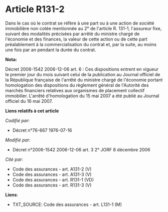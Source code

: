 # Article R131-2

Dans le cas où le contrat se réfère à une part ou à une action de société immobilière non cotée mentionnée au 2° de l'article
R. 131-1, l'assureur fixe, suivant des modalités précisées par arrêté du ministre chargé de l'économie et des finances, la
valeur de cette action ou de cette part préalablement à la commercialisation du contrat et, par la suite, au moins une fois
par an pendant la durée du contrat.

**Nota:**

Décret 2006-1542 2006-12-06 art. 6 : Ces dispositions entrent en vigueur le premier jour du mois suivant celui de la
publication au Journal officiel de la République française de l'arrêté du ministre chargé de l'économie portant homologation
des dispositions du règlement général de l'Autorité des marchés financiers relatives aux organismes de placement collectif
immobilier. L'arrêté d'homologation du 15 mai 2007 a été publié au Journal officiel du 16 mai 2007.

**Liens relatifs à cet article**

_Codifié par_:

  - Décret n°76-667 1976-07-16

_Modifié par_:

  - Décret n°2006-1542 2006-12-06 art. 3 2° JORF 8 décembre 2006

_Cité par_:

  - Code des assurances - art. A131-2 (V)
  - Code des assurances - art. A131-3 (V)
  - Code des assurances - art. R131-1 (VD)
  - Code des assurances - art. R131-3 (V)

**Liens**:

  - TXT_SOURCE: Code des assurances - art. L131-1 (M)
